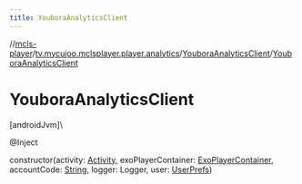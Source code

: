 ```yaml
---
title: YouboraAnalyticsClient
---
```

//[mcls-player](../../../index.html)/[tv.mycujoo.mclsplayer.player.analytics](../index.html)/[YouboraAnalyticsClient](index.html)/[YouboraAnalyticsClient](-youbora-analytics-client.html)



# YouboraAnalyticsClient



[androidJvm]\




@Inject



constructor(activity: [Activity](https://developer.android.com/reference/kotlin/android/app/Activity.html), exoPlayerContainer: [ExoPlayerContainer](../../tv.mycujoo.mclsplayer.player.utils/-exo-player-container/index.html), accountCode: [String](https://kotlinlang.org/api/latest/jvm/stdlib/kotlin/-string/index.html), logger: Logger, user: [UserPrefs](../../tv.mycujoo.mclsplayer.player.user/-user-prefs/index.html))




